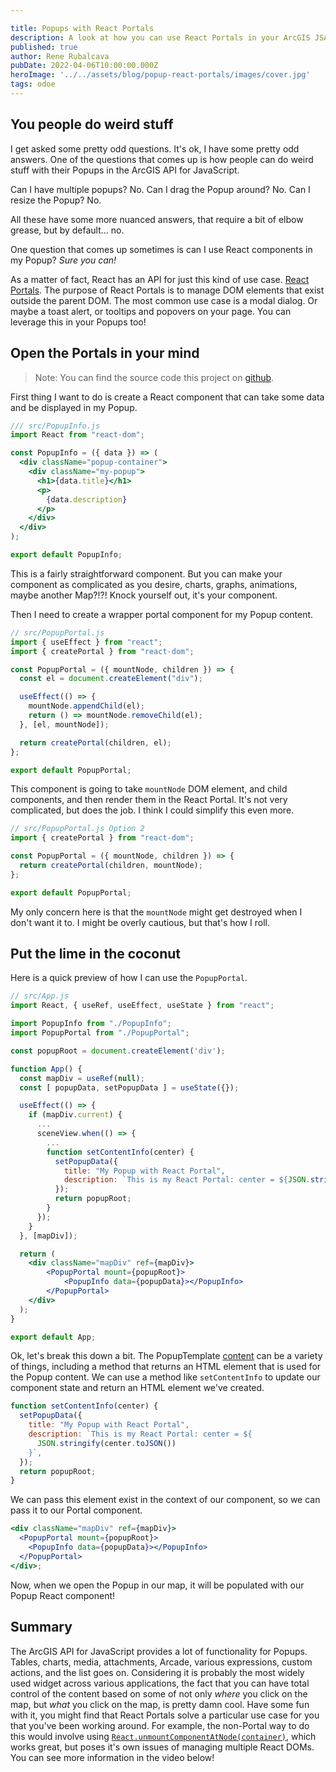 ```yaml
---

title: Popups with React Portals
description: A look at how you can use React Portals in your ArcGIS JSAPI Popups
published: true
author: Rene Rubalcava
pubDate: 2022-04-06T10:00:00.000Z
heroImage: '../../assets/blog/popup-react-portals/images/cover.jpg'
tags: odoe
---
```


## You people do weird stuff

I get asked some pretty odd questions. It's ok, I have some pretty odd answers.
One of the questions that comes up is how people can do weird stuff with their
Popups in the ArcGIS API for JavaScript.

Can I have multiple popups? No. Can I drag the Popup around? No. Can I resize
the Popup? No.

All these have some more nuanced answers, that require a bit of elbow grease,
but by default... no.

One question that comes up sometimes is can I use React components in my Popup?
_Sure you can!_

As a matter of fact, React has an API for just this kind of use case.
[React Portals](https://reactjs.org/docs/portals.html). The purpose of React
Portals is to manage DOM elements that exist outside the parent DOM. The most
common use case is a modal dialog. Or maybe a toast alert, or tooltips and
popovers on your page. You can leverage this in your Popups too!

## Open the Portals in your mind

> Note: You can find the source code this project on
> [github](https://github.com/odoe/Popup-React-Content).

First thing I want to do is create a React component that can take some data and
be displayed in my Popup.

```jsx
/// src/PopupInfo.js
import React from "react-dom";

const PopupInfo = ({ data }) => (
  <div className="popup-container">
    <div className="my-popup">
      <h1>{data.title}</h1>
      <p>
        {data.description}
      </p>
    </div>
  </div>
);

export default PopupInfo;
```

This is a fairly straightforward component. But you can make your component as
complicated as you desire, charts, graphs, animations, maybe another Map?!?!
Knock yourself out, it's your component.

Then I need to create a wrapper portal component for my Popup content.

```jsx
// src/PopupPortal.js
import { useEffect } from "react";
import { createPortal } from "react-dom";

const PopupPortal = ({ mountNode, children }) => {
  const el = document.createElement("div");

  useEffect(() => {
    mountNode.appendChild(el);
    return () => mountNode.removeChild(el);
  }, [el, mountNode]);

  return createPortal(children, el);
};

export default PopupPortal;
```

This component is going to take `mountNode` DOM element, and child components,
and then render them in the React Portal. It's not very complicated, but does
the job. I think I could simplify this even more.

```jsx
// src/PopupPortal.js Option 2
import { createPortal } from "react-dom";

const PopupPortal = ({ mountNode, children }) => {
  return createPortal(children, mountNode);
};

export default PopupPortal;
```

My only concern here is that the `mountNode` might get destroyed when I don't
want it to. I might be overly cautious, but that's how I roll.

## Put the lime in the coconut

Here is a quick preview of how I can use the `PopupPortal`.

```jsx
// src/App.js
import React, { useRef, useEffect, useState } from "react";

import PopupInfo from "./PopupInfo";
import PopupPortal from "./PopupPortal";

const popupRoot = document.createElement('div');

function App() {
  const mapDiv = useRef(null);
  const [ popupData, setPopupData ] = useState({});

  useEffect(() => {
    if (mapDiv.current) {
      ...
      sceneView.when(() => {
        ...
        function setContentInfo(center) {
          setPopupData({
            title: "My Popup with React Portal",
            description: `This is my React Portal: center = ${JSON.stringify(center.toJSON())}`,
          });
          return popupRoot;
        }
      });
    }
  }, [mapDiv]);

  return (
    <div className="mapDiv" ref={mapDiv}>
        <PopupPortal mount={popupRoot}>
            <PopupInfo data={popupData}></PopupInfo>
        </PopupPortal>
    </div>
  );
}

export default App;
```

Ok, let's break this down a bit. The PopupTemplate
[content](https://developers.arcgis.com/javascript/latest/api-reference/esri-PopupTemplate.html#content)
can be a variety of things, including a method that returns an HTML element that
is used for the Popup content. We can use a method like `setContentInfo` to
update our component state and return an HTML element we've created.

```jsx
function setContentInfo(center) {
  setPopupData({
    title: "My Popup with React Portal",
    description: `This is my React Portal: center = ${
      JSON.stringify(center.toJSON())
    }`,
  });
  return popupRoot;
}
```

We can pass this element exist in the context of our component, so we can pass
it to our Portal component.

```jsx
<div className="mapDiv" ref={mapDiv}>
  <PopupPortal mount={popupRoot}>
    <PopupInfo data={popupData}></PopupInfo>
  </PopupPortal>
</div>;
```

Now, when we open the Popup in our map, it will be populated with our Popup
React component!

## Summary

The ArcGIS API for JavaScript provides a lot of functionality for Popups.
Tables, charts, media, attachments, Arcade, various expressions, custom actions,
and the list goes on. Considering it is probably the most widely used widget
across various applications, the fact that you can have total control of the
content based on some of not only _where_ you click on the map, but _what_ you
click on the map, is pretty damn cool. Have some fun with it, you might find
that React Portals solve a particular use case for you that you've been working
around. For example, the non-Portal way to do this would involve using
[`React.unmountComponentAtNode(container)`](https://reactjs.org/docs/react-dom.html#unmountcomponentatnode),
which works great, but poses it's own issues of managing multiple React DOMs.
You can see more information in the video below!

<lite-youtube videoid="_Qqe7PH3be0"></lite-youtube>
